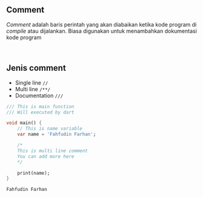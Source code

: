 ## Comment

*Comment* adalah baris perintah yang akan diabaikan ketika kode program di *compile* atau dijalankan. Biasa digunakan untuk menambahkan dokumentasi kode program

</br>

## Jenis comment

- Single line `//`
- Multi line `/**/`
- Documentation `///`

```Dart
/// This is main function
/// Will executed by dart

void main() {
    // This is name variable
    var name = 'Fahfudin Farhan';

    /*
    This is multi line comment
    You can add more here
    */

    print(name);
}
```
```sh
Fahfudin Farhan
```